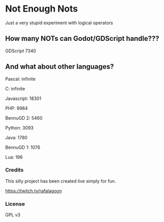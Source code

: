# Not Enough Nots
Just a very stupid experiment with logical operators

## How many NOTs can Godot/GDScript handle???
 GDScript 7340

## And what about other languages?
Pascal: infinite

C: infinite

Javascript: 18301

PHP: 9984

BennuGD 2: 5460

Python: 3093

Java: 1780

BennuGD 1: 1076

Lua: 196

### Credits
This silly project has been created live simply for fun.

https://twitch.tv/rafalagoon

### License

GPL v3
